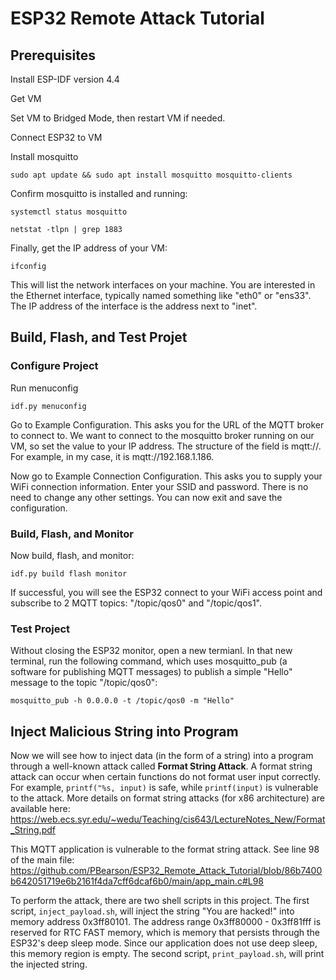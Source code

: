 # ESP32 Remote Attack Tutorial

## Prerequisites

Install ESP-IDF version 4.4

Get VM

Set VM to Bridged Mode, then restart VM if needed.

Connect ESP32 to VM

Install mosquitto

```
sudo apt update && sudo apt install mosquitto mosquitto-clients
```

Confirm mosquitto is installed and running:

```
systemctl status mosquitto
```

```
netstat -tlpn | grep 1883
```

Finally, get the IP address of your VM:

```
ifconfig
```

This will list the network interfaces on your machine. You are interested in the Ethernet interface, typically named something like "eth0" or "ens33". The IP address of the interface is the address next to "inet".

## Build, Flash, and Test Projet

### Configure Project

Run menuconfig

```
idf.py menuconfig
```

Go to Example Configuration. This asks you for the URL of the MQTT broker to connect to. We want to connect to the mosquitto broker running on our VM, so set the value to your IP address. The structure of the field is mqtt://<IP address>. For example, in my case, it is mqtt://192.168.1.186.

Now go to Example Connection Configuration. This asks you to supply your WiFi connection information. Enter your SSID and password. There is no need to change any other settings. You can now exit and save the configuration.

### Build, Flash, and Monitor

Now build, flash, and monitor:

```
idf.py build flash monitor
```

If successful, you will see the ESP32 connect to your WiFi access point and subscribe to 2 MQTT topics: "/topic/qos0" and "/topic/qos1".

### Test Project

Without closing the ESP32 monitor, open a new termianl. In that new terminal, run the following command, which uses mosquitto_pub (a software for publishing MQTT messages) to publish a simple "Hello" message to the topic "/topic/qos0":

```
mosquitto_pub -h 0.0.0.0 -t /topic/qos0 -m "Hello"
```

## Inject Malicious String into Program
  
Now we will see how to inject data (in the form of a string) into a program through a well-known attack called **Format String Attack**. A format string attack can occur when certain functions do not format user input correctly. For example, `printf("%s, input)` is safe, while `printf(input)` is vulnerable to the attack. More details on format string attacks (for x86 architecture) are available here: https://web.ecs.syr.edu/~wedu/Teaching/cis643/LectureNotes_New/Format_String.pdf
  
This MQTT application is vulnerable to the format string attack. See line 98 of the main file: https://github.com/PBearson/ESP32_Remote_Attack_Tutorial/blob/86b7400b642051719e6b2161f4da7cff6dcaf6b0/main/app_main.c#L98

  To perform the attack, there are two shell scripts in this project. The first script, `inject_payload.sh`, will inject the string "You are hacked!" into memory address 0x3ff80101. The address range 0x3ff80000 - 0x3ff81fff is reserved for RTC FAST memory, which is memory that persists through the ESP32's deep sleep mode. Since our application does not use deep sleep, this memory region is empty. The second script, `print_payload.sh`, will print the injected string.

